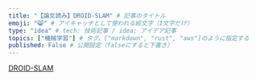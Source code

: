 ```yaml
---
title: "【論文読み】DROID-SLAM" # 記事のタイトル
emoji: "😸" # アイキャッチとして使われる絵文字（1文字だけ）
type: "idea" # tech: 技術記事 / idea: アイデア記事
topics: ["機械学習"] # タグ。["markdown", "rust", "aws"]のように指定する
published: False # 公開設定（falseにすると下書き）
---
```



[DROID-SLAM](https://arxiv.org/pdf/2108.10869v1.pdf)

